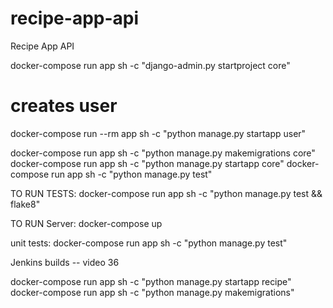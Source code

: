 # recipe-app-api
Recipe App API


docker-compose run app sh -c "django-admin.py startproject core"

# creates user
docker-compose run --rm app sh -c "python manage.py startapp user"

docker-compose run app sh -c "python manage.py makemigrations core"
docker-compose run app sh -c "python manage.py startapp core"
docker-compose run app sh -c "python manage.py test"

TO RUN TESTS:
docker-compose run app sh -c "python manage.py test && flake8"

TO RUN Server:
docker-compose up

unit tests:
docker-compose run app sh -c "python manage.py test"


Jenkins builds -- video 36


docker-compose run app sh -c "python manage.py startapp recipe"
docker-compose run app sh -c "python manage.py makemigrations"
